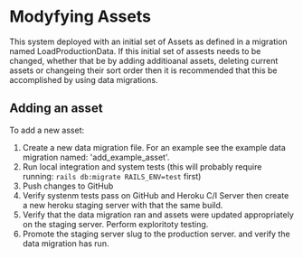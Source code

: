 # Modyfying Assets
This system deployed with an initial set of Assets as defined in a migration named LoadProductionData. If this initial set of
assests needs to be changed, whether that be by adding additioanal assets, deleting current assets or changeing their sort order then it is recommended that this be accomplished by using data migrations.


## Adding an asset
To add a new asset:
1. Create a new data migration file.  For an example see the example data migration named:
'add_example_asset'.
2. Run local integration and system tests (this will probably require running: `rails db:migrate RAILS_ENV=test` first)
3. Push changes to GitHub
4. Verify systenm tests pass on GitHub and Heroku C/I Server then create a new heroku staging server with that the same build.  
5. Verify that the data migration ran and assets were updated appropriately on the staging server. Perform exploritoty testing.
6. Promote the staging server slug to the production server. and verify the data migration has run.
